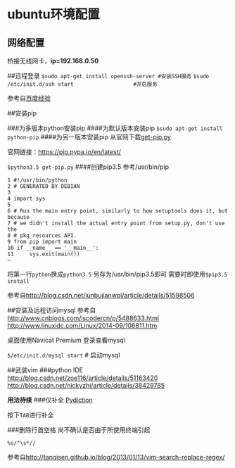 # ubuntu环境配置

## 网络配置
桥接无线网卡，**ip=192.168.0.50**

##远程登录
`$sudo apt-get install openssh-server #安装SSH服务`
`$sudo /etc/init.d/ssh start                   #开启服务`

参考自[百度经验](http://jingyan.baidu.com/article/11c17a2c382a15f446e39d24.html?st=2&net_type=&bd_page_type=1&os=0&rst=&word=) 

##安装pip


###为多版本python安装pip
####为默认版本安装pip
`$sudo apt-get install python-pip`
####为另一版本安装pip
从官网下载[get-pip.py](https://bootstrap.pypa.io/get-pip.py)

官网链接：<https://pip.pypa.io/en/latest/>

`$python3.5 get-pip.py`
####创建pip3.5
参考/usr/bin/pip

  	1 #!/usr/bin/python                                                           
  	2 # GENERATED BY DEBIAN
  	3 
 	4 import sys
 	5 
	6 # Run the main entry point, similarly to how setuptools does it, but because
  	7 # we didn't install the actual entry point from setup.py, don't use the
  	8 # pkg_resources API.
  	9 from pip import main
 	10 if __name__ == '__main__':
 	11     sys.exit(main())
	~    
将第一行`python`换成`python3.5`
另存为/usr/bin/pip3.5即可
需要时即使用`$pip3.5 install`

参考自<http://blog.csdn.net/junbujianwpl/article/details/51598506>

##安装及远程访问mysql
参考自<http://www.cnblogs.com/iscodercn/p/5488633.html>
<http://www.linuxidc.com/Linux/2014-09/106811.htm>

桌面使用Navicat Premium 登录查看mysql

`$/etc/init.d/mysql start` # 启动mysql 

##武装vim
###python IDE
<http://blog.csdn.net/zoe116/article/details/51163420>
<http://blog.csdn.net/nickyzhi/article/details/38429785>

**用法待续**
###仅补全
[Pydiction](http://www.vim.org/scripts/script.php?script_id=850)

按下`TAB`进行补全

###删除行首空格
尚不确认是否由于所使用终端引起

`%s/^\s*//`

参考自<http://tanqisen.github.io/blog/2013/01/13/vim-search-replace-regex/>

